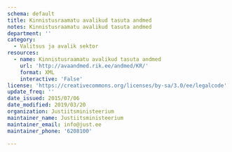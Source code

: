 ```yaml
---
schema: default
title: Kinnistusraamatu avalikud tasuta andmed
notes: Kinnistusraamatu avalikud tasuta andmed
department: ''
category:
  - Valitsus ja avalik sektor
resources:
  - name: Kinnistusraamatu avalikud tasuta andmed
    url: 'http://avaandmed.rik.ee/andmed/KR/'
    format: XML
    interactive: 'False'
license: 'https://creativecommons.org/licenses/by-sa/3.0/ee/legalcode'
update_freq: ''
date_issued: 2015/07/06
date_modified: 2019/03/20
organization: Justiitsministeerium
maintainer_name: Justiitsministeerium
maintainer_email: info@just.ee
maintainer_phone: '6208100'

---
```

